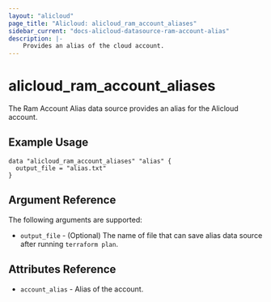 ```yaml
---
layout: "alicloud"
page_title: "Alicloud: alicloud_ram_account_aliases"
sidebar_current: "docs-alicloud-datasource-ram-account-alias"
description: |-
    Provides an alias of the cloud account.
---
```


# alicloud\_ram\_account\_aliases

The Ram Account Alias data source provides an alias for the Alicloud account.

## Example Usage

```
data "alicloud_ram_account_aliases" "alias" {
  output_file = "alias.txt"
}

```

## Argument Reference

The following arguments are supported:

* `output_file` - (Optional) The name of file that can save alias data source after running `terraform plan`.

## Attributes Reference

* `account_alias` - Alias of the account.